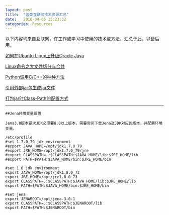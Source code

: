 ```yaml
---
layout: post
title:  "各类互联网技术资源汇总"
date:   2016-04-06 15:23:32
categories: Resources
---
```


以下内容均来自互联网，在工作或学习中使用的技术或方法，汇总于此，以备后用。

[如何在Ubuntu Linux上升级Oracle Java](http://zh.wikihow.com/%E5%9C%A8Ubuntu-Linux%E4%B8%8A%E5%8D%87%E7%BA%A7Oracle-Java)

[Linux命令之大文件切分与合并](http://www.2cto.com/os/201408/326881.html)

[Python调用C/C++的种种方法](http://blog.csdn.net/fxjtoday/article/details/6059874)

[引用外部jar包生成jar文件](http://blog.csdn.net/luoweifu/article/details/7791712)

[打包jar时Class-Path的配置方式](http://blog.csdn.net/zhouyong0/article/details/7517055)

***

```
##Jena环境变量设置

Jena3.0版本要求JDK必须要8.0以上版本，需要官网下载Jena及JDK对应的版本，并配置环境变量。

/etc/profile
#set 1.7.0_79 jdk environment
#export JAVA_HOME=/opt/jdk1.7.0_79
#export JRE_HOME=/opt/jdk1.7.0_79/jre
#export CLASSPATH=.:$CLASSPATH:$JAVA_HOME/lib:$JRE_HOME/lib
#export PATH=$PATH:$JAVA_HOME/bin:$JRE_HOME/bin

#set 1.8 jdk environment
export JAVA_HOME=/opt/jdk1.8.0_73
export JRE_HOME=/opt/jre1.8.0_73
export CLASSPATH=.:$CLASSPATH:$JAVA_HOME/lib:$JRE_HOME/lib
export PATH=$PATH:$JAVA_HOME/bin:$JRE_HOME/bin

#set jena
export JENAROOT=/opt/jena-3.0.1
export CLASSPATH=.:$CLASSPATH:$JENAROOT/lib
export PATH=$PATH:$JENAROOT/bin
```
